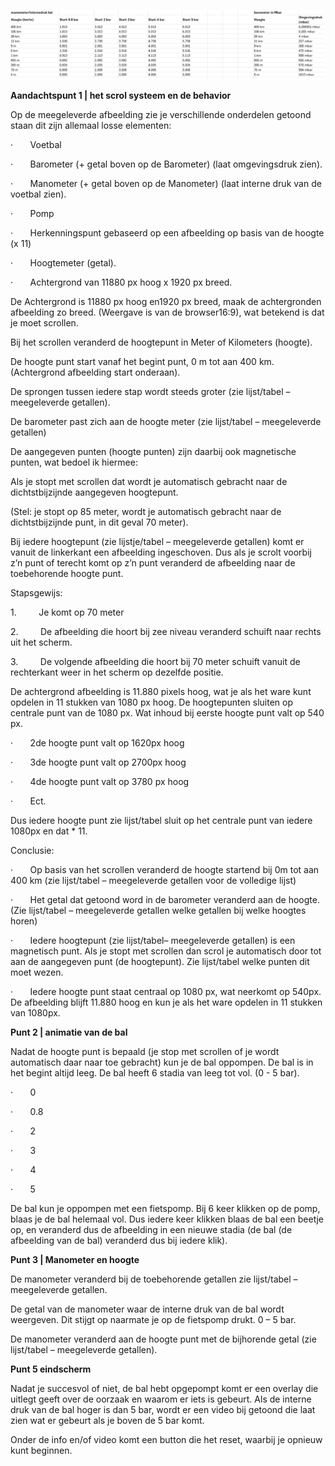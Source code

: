 ![image](images/afbeelding1.png)

**Aandachtspunt 1 | het scrol systeem en de behavior**

Op de meegeleverde afbeelding zie je verschillende onderdelen getoond staan dit zijn allemaal losse elementen:

·       Voetbal

·       Barometer (+ getal boven op de Barometer) (laat omgevingsdruk zien).

·       Manometer (+ getal boven op de Manometer) (laat interne druk van de voetbal zien).

·       Pomp

·       Herkenningspunt gebaseerd op een afbeelding op basis van de hoogte (x 11)

·       Hoogtemeter (getal).

·       Achtergrond van 11880 px hoog x 1920 px breed.

De Achtergrond is 11880 px hoog en1920 px breed, maak de achtergronden afbeelding zo breed. (Weergave is van de browser16:9), wat betekend is dat je moet scrollen.

Bij het scrollen veranderd de hoogtepunt in Meter of Kilometers (hoogte).

De hoogte punt start vanaf het begint punt, 0 m tot aan 400 km. (Achtergrond afbeelding start onderaan).

De sprongen tussen iedere stap wordt steeds groter (zie lijst/tabel – meegeleverde getallen).

De barometer past zich aan de hoogte meter (zie lijst/tabel – meegeleverde getallen)

De aangegeven punten (hoogte punten) zijn daarbij ook magnetische punten, wat bedoel ik hiermee:

Als je stopt met scrollen dat wordt je automatisch gebracht naar de dichtstbijzijnde aangegeven hoogtepunt.

(Stel: je stopt op 85 meter, wordt je automatisch gebracht naar de dichtstbijzijnde punt, in dit geval 70 meter).

Bij iedere hoogtepunt (zie lijstje/tabel – meegeleverde getallen) komt er vanuit de linkerkant een afbeelding ingeschoven. Dus als je scrolt voorbij z’n punt of terecht komt op z’n punt veranderd de afbeelding naar de toebehorende hoogte punt.

Stapsgewijs:

1.         Je komt op 70 meter

2.         De afbeelding die hoort bij zee niveau veranderd schuift naar rechts uit het scherm.

3.         De volgende afbeelding die hoort bij 70 meter schuift vanuit de rechterkant weer in het scherm op dezelfde positie.

De achtergrond afbeelding is 11.880 pixels hoog, wat je als het ware kunt opdelen in 11 stukken van 1080 px hoog. De hoogtepunten sluiten op centrale punt van de 1080 px. Wat inhoud bij eerste hoogte punt valt op 540 px.

·       2de hoogte punt valt op 1620px hoog

·       3de hoogte punt valt op 2700px hoog

·       4de hoogte punt valt op 3780 px hoog

·       Ect.

Dus iedere hoogte punt zie lijst/tabel sluit op het centrale punt van iedere 1080px en dat \* 11.

Conclusie:

·       Op basis van het scrollen veranderd de hoogte startend bij 0m tot aan 400 km (zie lijst/tabel – meegeleverde getallen voor de volledige lijst)

·       Het getal dat getoond word in de barometer veranderd aan de hoogte. (Zie lijst/tabel – meegeleverde getallen welke getallen bij welke hoogtes horen)

·       Iedere hoogtepunt (zie lijst/tabel– meegeleverde getallen) is een magnetisch punt. Als je stopt met scrollen dan scrol je automatisch door tot aan de aangegeven punt (de hoogtepunt). Zie lijst/tabel welke punten dit moet wezen.

·       Iedere hoogte punt staat centraal op 1080 px, wat neerkomt op 540px. De afbeelding blijft 11.880 hoog en kun je als het ware opdelen in 11 stukken van 1080px. 

**Punt 2 | animatie van de bal**

Nadat de hoogte punt is bepaald (je stop met scrollen of je wordt automatisch daar naar toe gebracht) kun je de bal oppompen. De bal is in het begint altijd leeg. De bal heeft 6 stadia van leeg tot vol. (0 - 5 bar).

·       0

·       0.8

·       2

·       3

·       4

·       5

De bal kun je oppompen met een fietspomp. Bij 6 keer klikken op de pomp, blaas je de bal helemaal vol. Dus iedere keer klikken blaas de bal een beetje op, en veranderd dus de afbeelding in een nieuwe stadia (de bal (de afbeelding van de bal) veranderd dus bij iedere klik).

**Punt 3 | Manometer en hoogte**

De manometer veranderd bij de toebehorende getallen zie lijst/tabel – meegeleverde getallen.

De getal van de manometer waar de interne druk van de bal wordt weergeven. Dit stijgt op naarmate je op de fietspomp drukt. 0 – 5 bar.

De manometer veranderd aan de hoogte punt met de bijhorende getal (zie lijst/tabel – meegeleverde getallen).

**Punt 5 eindscherm**

Nadat je succesvol of niet, de bal hebt opgepompt komt er een overlay die uitlegt geeft over de oorzaak en waarom er iets is gebeurt. Als de interne druk van de bal hoger is dan 5 bar, wordt er een video bij getoond die laat zien wat er gebeurt als je boven de 5 bar komt.

Onder de info en/of video komt een button die het reset, waarbij je opnieuw kunt beginnen.